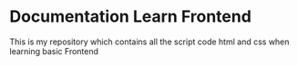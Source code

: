 # Documentation Learn Frontend
This is my repository which contains all the script code html and css when learning basic Frontend
